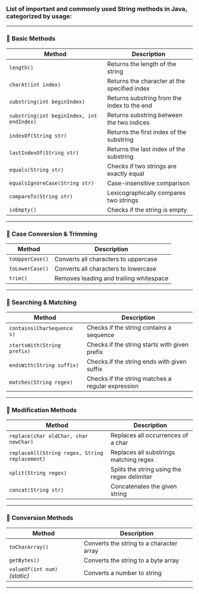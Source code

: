 ### List of **important and commonly used String methods in Java**, categorized by usage:

---

### 🔹 **Basic Methods**

| Method                                    | Description                                  |
| ----------------------------------------- | -------------------------------------------- |
| `length()`                                | Returns the length of the string             |
| `charAt(int index)`                       | Returns the character at the specified index |
| `substring(int beginIndex)`               | Returns substring from the index to the end  |
| `substring(int beginIndex, int endIndex)` | Returns substring between the two indices    |
| `indexOf(String str)`                     | Returns the first index of the substring     |
| `lastIndexOf(String str)`                 | Returns the last index of the substring      |
| `equals(String str)`                      | Checks if two strings are exactly equal      |
| `equalsIgnoreCase(String str)`            | Case-insensitive comparison                  |
| `compareTo(String str)`                   | Lexicographically compares two strings       |
| `isEmpty()`                               | Checks if the string is empty                |

---

### 🔹 **Case Conversion & Trimming**

| Method          | Description                             |
| --------------- | --------------------------------------- |
| `toUpperCase()` | Converts all characters to uppercase    |
| `toLowerCase()` | Converts all characters to lowercase    |
| `trim()`        | Removes leading and trailing whitespace |

---

### 🔹 **Searching & Matching**

| Method                      | Description                                       |
| --------------------------- | ------------------------------------------------- |
| `contains(CharSequence s)`  | Checks if the string contains a sequence          |
| `startsWith(String prefix)` | Checks if the string starts with given prefix     |
| `endsWith(String suffix)`   | Checks if the string ends with given suffix       |
| `matches(String regex)`     | Checks if the string matches a regular expression |

---

### 🔹 **Modification Methods**

| Method                                         | Description                                 |
| ---------------------------------------------- | ------------------------------------------- |
| `replace(char oldChar, char newChar)`          | Replaces all occurrences of a char          |
| `replaceAll(String regex, String replacement)` | Replaces all substrings matching regex      |
| `split(String regex)`                          | Splits the string using the regex delimiter |
| `concat(String str)`                           | Concatenates the given string               |

---

### 🔹 **Conversion Methods**

| Method                        | Description                              |
| ----------------------------- | ---------------------------------------- |
| `toCharArray()`               | Converts the string to a character array |
| `getBytes()`                  | Converts the string to a byte array      |
| `valueOf(int num)` *(static)* | Converts a number to string              |

---